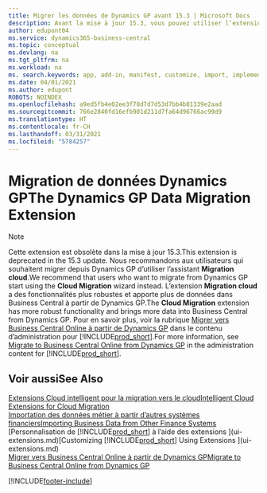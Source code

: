 ```yaml
---
title: Migrer les données de Dynamics GP avant 15.3 | Microsoft Docs
description: Avant la mise à jour 15.3, vous pouvez utiliser l’extension Migration de données Dynamics GP pour migrer des clients, des fournisseurs, des articles en stock, des comptes généraux, des transactions fournisseurs ouvertes et des transactions clients ouvertes de Dynamics GP vers Business Central.
author: edupont04
ms.service: dynamics365-business-central
ms.topic: conceptual
ms.devlang: na
ms.tgt_pltfrm: na
ms.workload: na
ms. search.keywords: app, add-in, manifest, customize, import, implement
ms.date: 04/01/2021
ms.author: edupont
ROBOTS: NOINDEX
ms.openlocfilehash: a9ed5fb4e02ee3f78d7d7d53d7bb4b81339e2aad
ms.sourcegitcommit: 766e2840fd16efb901d211d7fa64d96766ac99d9
ms.translationtype: HT
ms.contentlocale: fr-CH
ms.lasthandoff: 03/31/2021
ms.locfileid: "5784257"
---
```

# <a name="the-dynamics-gp-data-migration-extension"></a><span data-ttu-id="e2483-103">Migration de données Dynamics GP</span><span class="sxs-lookup"><span data-stu-id="e2483-103">The Dynamics GP Data Migration Extension</span></span>

> [!NOTE]
> <span data-ttu-id="e2483-104">Cette extension est obsolète dans la mise à jour 15.3.</span><span class="sxs-lookup"><span data-stu-id="e2483-104">This extension is deprecated in the 15.3 update.</span></span> <span data-ttu-id="e2483-105">Nous recommandons aux utilisateurs qui souhaitent migrer depuis Dynamics GP d’utiliser l’assistant **Migration cloud**.</span><span class="sxs-lookup"><span data-stu-id="e2483-105">We recommend that users who want to migrate from Dynamics GP start using the **Cloud Migration** wizard instead.</span></span> <span data-ttu-id="e2483-106">L’extension **Migration cloud** a des fonctionnalités plus robustes et apporte plus de données dans Business Central à partir de Dynamics GP.</span><span class="sxs-lookup"><span data-stu-id="e2483-106">The **Cloud Migration** extension has more robust functionality and brings more data into Business Central from Dynamics GP.</span></span> <span data-ttu-id="e2483-107">Pour en savoir plus, voir la rubrique [Migrer vers Business Central Online à partir de Dynamics GP](/dynamics365/business-central/dev-itpro/administration/migrate-dynamics-gp) dans le contenu d’administration pour [!INCLUDE[prod_short](includes/prod_short.md)].</span><span class="sxs-lookup"><span data-stu-id="e2483-107">For more information, see [Migrate to Business Central Online from Dynamics GP](/dynamics365/business-central/dev-itpro/administration/migrate-dynamics-gp) in the administration content for [!INCLUDE[prod_short](includes/prod_short.md)].</span></span>

## <a name="see-also"></a><span data-ttu-id="e2483-108">Voir aussi</span><span class="sxs-lookup"><span data-stu-id="e2483-108">See Also</span></span>

[<span data-ttu-id="e2483-109">Extensions Cloud intelligent pour la migration vers le cloud</span><span class="sxs-lookup"><span data-stu-id="e2483-109">Intelligent Cloud Extensions for Cloud Migration</span></span>](ui-extensions-data-replication.md)  
[<span data-ttu-id="e2483-110">Importation des données métier à partir d’autres systèmes financiers</span><span class="sxs-lookup"><span data-stu-id="e2483-110">Importing Business Data from Other Finance Systems</span></span>](across-import-data-configuration-packages.md)  
<span data-ttu-id="e2483-111">[Personnalisation de [!INCLUDE[prod_short](includes/prod_short.md)] à l’aide des extensions ](ui-extensions.md)</span><span class="sxs-lookup"><span data-stu-id="e2483-111">[Customizing [!INCLUDE[prod_short](includes/prod_short.md)] Using Extensions ](ui-extensions.md)</span></span>  
[<span data-ttu-id="e2483-112">Migrer vers Business Central Online à partir de Dynamics GP</span><span class="sxs-lookup"><span data-stu-id="e2483-112">Migrate to Business Central Online from Dynamics GP</span></span>](/dynamics365/business-central/dev-itpro/administration/migrate-dynamics-gp)  


[!INCLUDE[footer-include](includes/footer-banner.md)]